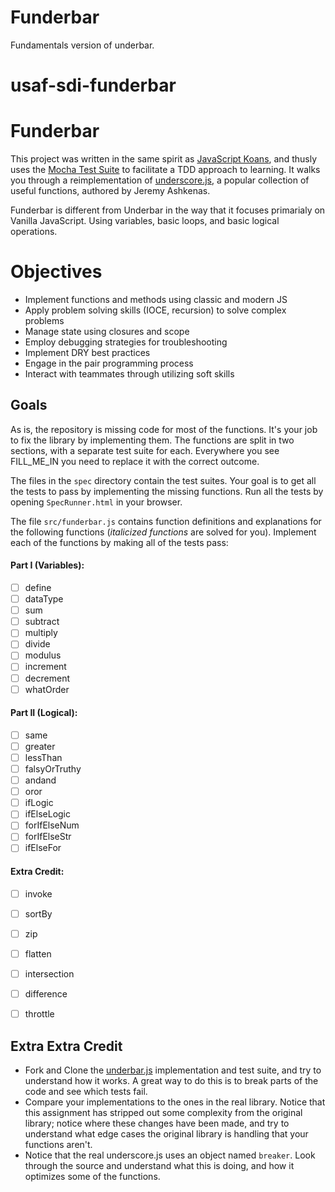 # Funderbar
Fundamentals version of underbar.

# usaf-sdi-funderbar

# Funderbar

This project was written in the same spirit as
[JavaScript Koans](https://github.com/mrdavidlaing/javascript-koans), and thusly
uses the [Mocha Test Suite](http://visionmedia.github.io/mocha) to facilitate a
TDD approach to learning. It walks you through a reimplementation of
[underscore.js](https://underscorejs.org/), a popular collection of useful functions, 
authored by Jeremy Ashkenas.

Funderbar is different from Underbar in the way that it focuses primarialy on Vanilla JavaScript. Using variables, basic loops, and basic logical operations. 

# Objectives
* Implement functions and methods using classic and modern JS
* Apply problem solving skills (IOCE, recursion) to solve complex problems
* Manage state using closures and scope
* Employ debugging strategies for troubleshooting
* Implement DRY best practices
* Engage in the pair programming process
* Interact with teammates through utilizing soft skills


## Goals

As is, the repository is missing code for most of the functions. It's your job
to fix the library by implementing them. The functions are split in two sections,
with a separate test suite for each. Everywhere you see FILL_ME_IN you need to replace it
with the correct outcome. 

The files in the `spec` directory contain the test suites. Your goal is to get all
the tests to pass by implementing the missing functions. Run all the tests by
opening `SpecRunner.html` in your browser.

The file `src/funderbar.js` contains function definitions and explanations for
the following functions (*italicized functions* are solved for you). Implement
each of the functions by making all of the tests pass:

#### Part I (Variables):
- [ ] define
- [ ] dataType
- [ ] sum
- [ ] subtract
- [ ] multiply
- [ ] divide
- [ ] modulus
- [ ] increment
- [ ] decrement
- [ ] whatOrder

#### Part II (Logical):
- [ ] same
- [ ] greater
- [ ] lessThan
- [ ] falsyOrTruthy
- [ ] andand
- [ ] oror
- [ ] ifLogic
- [ ] ifElseLogic
- [ ] forIfElseNum
- [ ] forIfElseStr
- [ ] ifElseFor

#### Extra Credit:
- [ ] invoke
- [ ] sortBy
- [ ] zip
- [ ] flatten
- [ ] intersection
- [ ] difference
- [ ] throttle


## Extra Extra Credit

- Fork and Clone the [underbar.js](https://github.com/gSchool/sdi-workshop-underbar/)
  implementation and test suite, and try to understand how it works. A great way
  to do this is to break parts of the code and see which tests fail.
- Compare your implementations to the ones in the real library. Notice that this
  assignment has stripped out some complexity from the original library; notice
  where these changes have been made, and try to understand what edge cases the
  original library is handling that your functions aren't.
- Notice that the real underscore.js uses an object named `breaker`. Look through the
  source and understand what this is doing, and how it optimizes some of the functions.
